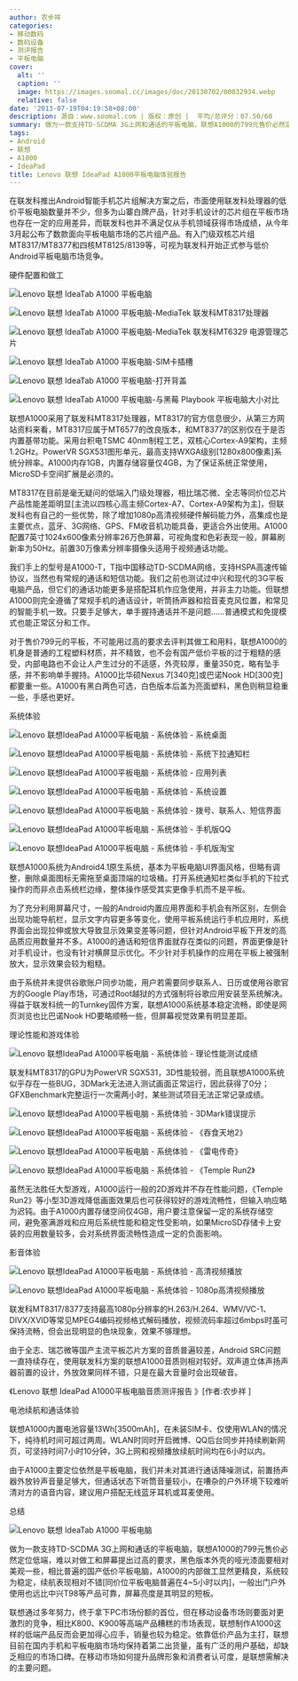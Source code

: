 ```yaml
---
author: 农步祥
categories:
- 移动数码
- 数码设备
- 测评报告
- 平板电脑
cover:
  alt: ''
  caption: ''
  image: https://images.soomal.cc/images/doc/20130702/00032934.webp
  relative: false
date: '2013-07-19T04:19:58+08:00'
description: 源自：www.soomal.com | 版权：原创 |  平均/总评分：07.50/60
summary: 做为一款支持TD-SCDMA 3G上网和通话的平板电脑，联想A1000的799元售价必然定位低端，相比普遍的国产低价平板电脑，内部做工显然更精良，系统较为稳定，续航表现相对不错，屏幕亮度是其明显的短板。
tags:
- Android
- 联想
- A1000
- IdeaPad
title: Lenovo 联想 IdeaPad A1000平板电脑体验报告
---
```


在联发科推出Android智能手机芯片组解决方案之后，市面使用联发科处理器的低价平板电脑数量并不少，但多为山寨白牌产品，针对手机设计的芯片组在平板市场也存在一定的应用差异，而联发科也并不满足仅从手机领域获得市场成绩，从今年3月起公布了数款面向平板电脑市场的芯片组产品。有入门级双核芯片组MT8317/MT8377和四核MT8125/8139等，可视为联发科开始正式参与低价Android平板电脑市场竞争。







硬件配置和做工



![Lenovo 联想 IdeaTab A1000 平板电脑](https://images.soomal.cc/images/doc/20130702/00032908_01.webp)



![Lenovo 联想 IdeaTab A1000 平板电脑-MediaTek 联发科MT8317处理器](https://images.soomal.cc/images/doc/20130702/00032925_01.webp)



![Lenovo 联想 IdeaTab A1000 平板电脑-MediaTek 联发科MT6329 电源管理芯片](https://images.soomal.cc/images/doc/20130702/00032926_01.webp)



![Lenovo 联想 IdeaTab A1000 平板电脑-SIM卡插槽](https://images.soomal.cc/images/doc/20130702/00032913_01.webp)



![Lenovo 联想 IdeaTab A1000 平板电脑-打开背盖](https://images.soomal.cc/images/doc/20130702/00032922_01.webp)



![Lenovo 联想 IdeaTab A1000 平板电脑-与黑莓 Playbook 平板电脑大小对比](https://images.soomal.cc/images/doc/20130702/00032917_01.webp)



联想A1000采用了联发科MT8317处理器，MT8317的官方信息很少，从第三方网站资料来看，MT8317应属于MT6577的改良版本，和MT8377的区别仅在于是否内置基带功能。采用台积电TSMC 40nm制程工艺，双核心Cortex-A9架构，主频1.2GHz。PowerVR SGX531图形单元，最高支持WXGA级别[1280x800像素]系统分辨率。A1000内存1GB，内置存储容量仅4GB，为了保证系统正常使用，MicroSD卡空间扩展是必须的。



MT8317在目前是毫无疑问的低端入门级处理器，相比瑞芯微、全志等同价位芯片产品性能差距明显[主流以四核心高主频Cortex-A7、Cortex-A9架构为主]，但联发科也有自己的一些优势，除了增加1080p高清视频硬件解码能力外，高集成也是主要优点，蓝牙、3G网络、GPS、FM收音机功能具备，更适合外出使用。A1000配置7英寸1024x600像素分辨率26万色屏幕，可视角度和色彩表现一般，屏幕刷新率为50Hz。前置30万像素分辨率摄像头适用于视频通话功能。







我们手上的型号是A1000-T，T指中国移动TD-SCDMA网络，支持HSPA高速传输协议，当然也有常规的通话和短信功能。我们之前也测试过中兴和现代的3G平板电脑产品，但它们的通话功能更多是搭配耳机作应急使用，并非主力功能。但联想A1000则完全遵循了常规手机的通话设计，听筒扬声器和拾音麦克风位置，和常见的智能手机一致。只要手足够大，单手握持通话并不是问题……普通模式和免提模式也能正常区分和工作。



对于售价799元的平板，不可能用过高的要求去评判其做工和用料，联想A1000的机身是普通的工程塑料材质，并不精致，也不会有国产低价平板的过于粗糙的感受，内部电路也不会让人产生过分的不适感，外壳较厚，重量350克，略有坠手感，并不影响单手握持。A1000比华硕Nexus 7[340克]或巴诺Nook HD[300克]都要重一些。A1000有黑白两色可选，白色版本后盖为亮面塑料，黑色则稍显稳重一些，手感也更好。







系统体验



![Lenovo 联想IdeaPad A1000平板电脑 - 系统体验 - 系统桌面](https://images.soomal.cc/images/doc/20130719/00033627_01.webp)



![Lenovo 联想IdeaPad A1000平板电脑 - 系统体验 - 系统下拉通知栏](https://images.soomal.cc/images/doc/20130719/00033628_01.webp)



![Lenovo 联想IdeaPad A1000平板电脑 - 系统体验 - 应用列表](https://images.soomal.cc/images/doc/20130719/00033629_01.webp)



![Lenovo 联想IdeaPad A1000平板电脑 - 系统体验 - 系统设置](https://images.soomal.cc/images/doc/20130719/00033630_01.webp)



![Lenovo 联想IdeaPad A1000平板电脑 - 系统体验 - 拨号、联系人、短信界面](https://images.soomal.cc/images/doc/20130719/00033625.webp)



![Lenovo 联想IdeaPad A1000平板电脑 - 系统体验 - 手机版QQ](https://images.soomal.cc/images/doc/20130719/00033631_01.webp)



![Lenovo 联想IdeaPad A1000平板电脑 - 系统体验 - 手机版淘宝](https://images.soomal.cc/images/doc/20130719/00033632_01.webp)



联想A1000系统为Android4.1原生系统，基本为平板电脑UI界面风格，但略有调整，删除桌面图标无需拖至桌面顶端的垃圾桶。打开系统通知栏类似手机的下拉式操作的而非点击系统栏边缘，整体操作感受其实更像手机而不是平板。



为了充分利用屏幕尺寸，一般的Android内置应用界面和手机会有所区别，左侧会出现功能导航栏，显示文字内容更多等变化，使用平板系统运行手机应用时，系统界面会出现拉伸或放大导致显示效果变差等问题，但针对Android平板下开发的高品质应用数量并不多。A1000的通话和短信界面就存在类似的问题，界面更像是针对手机设计，也没有针对横屏显示优化。不少针对手机操作的应用在平板上被强制放大，显示效果会较为粗糙。



由于系统并未提供谷歌账户同步功能，用户若需要同步联系人、日历或使用谷歌官方的Google Play市场，可通过Root越狱的方式强制将谷歌应用安装至系统解决。得益于联发科统一的Turnkey固件方案，联想A1000系统基本稳定流畅，即使是网页浏览也比巴诺Nook HD要略顺畅一些，但屏幕视觉效果有明显差距。







理论性能和游戏体验



![Lenovo 联想IdeaPad A1000平板电脑 - 系统体验 - 理论性能测试成绩](https://images.soomal.cc/images/doc/20130719/00033626.webp)



联发科MT8317的GPU为PowerVR SGX531，3D性能较弱，而且联想A1000系统似乎存在一些BUG，3DMark无法进入测试画面正常运行，因此获得了0分；GFXBenchmark完整运行一次需两小时，某些测试项目无法正常记录成绩。



![Lenovo 联想IdeaPad A1000平板电脑 - 系统体验 - 3DMark错误提示](https://images.soomal.cc/images/doc/20130719/00033633_01.webp)



![Lenovo 联想IdeaPad A1000平板电脑 - 系统体验 - 《吞食天地2》](https://images.soomal.cc/images/doc/20130719/00033636_01.webp)



![Lenovo 联想IdeaPad A1000平板电脑 - 系统体验 - 《雷电传奇》](https://images.soomal.cc/images/doc/20130719/00033634_01.webp)



![Lenovo 联想IdeaPad A1000平板电脑 - 系统体验 - 《Temple Run2》](https://images.soomal.cc/images/doc/20130719/00033635_01.webp)



虽然无法胜任大型游戏，A1000运行一般的2D游戏并不存在性能问题，《Temple Run2》等小型3D游戏降低画面效果后也可获得较好的游戏流畅性，但输入响应略为迟钝。由于A1000内置存储空间仅4GB，用户要注意保留一定的系统存储空间，避免塞满游戏和应用后系统性能和稳定性受影响，如果MicroSD存储卡上安装的应用数量较多，会对系统界面流畅性造成一定的负面影响。







影音体验



![Lenovo 联想IdeaPad A1000平板电脑 - 系统体验 - 高清视频播放](https://images.soomal.cc/images/doc/20130719/00033637_01.webp)



![Lenovo 联想IdeaPad A1000平板电脑 - 系统体验 - 1080p高清视频播放](https://images.soomal.cc/images/doc/20130719/00033638_01.webp)



联发科MT8317/8377支持最高1080p分辨率的H.263/H.264、WMV/VC-1、DIVX/XVID等常见MPEG4编码视频格式解码播放，视频流码率超过6mbps时虽可保持流畅，但会出现明显的色块现象，效果不够理想。



由于全志、瑞芯微等国产主流平板芯片方案的音质普遍较差，Android SRC问题一直持续存在，使用联发科方案的联想A1000音质则相对较好。双声道立体声扬声器前置的设计，外放效果同样不错，只是在最大音量时会出现破音。



《Lenovo 联想 IdeaPad A1000平板电脑音质测评报告 》[作者:农步祥 ]







电池续航和通话体验



联想A1000内置电池容量13Wh[3500mAh]，在未装SIM卡、仅使用WLAN的情况下，纯待机时间可超过两周。WLAN时同时开启微博、QQ后台同步并持续刷新网页，可坚持时间7小时10分钟，3G上网和视频播放续航时间均在6小时以内。







由于A1000主要定位依然是平板电脑，我们并未对其进行通话降噪测试，前置扬声器外放铃声音量足够大，但通话状态下听筒音量较小，在嘈杂的户外环境下较难听清对方的语音内容，建议用户搭配无线蓝牙耳机或耳麦使用。







总结



![Lenovo 联想 IdeaTab A1000 平板电脑](https://images.soomal.cc/images/doc/20130702/00032921.webp)



做为一款支持TD-SCDMA 3G上网和通话的平板电脑，联想A1000的799元售价必然定位低端，难以对做工和屏幕提出过高的要求，黑色版本外壳的哑光漆面要相对美观一些，相比普遍的国产低价平板电脑，A1000的内部做工显然更精良，系统较为稳定，续航表现相对不错[同价位平板电脑普遍在4~5小时以内]，一般出门户外使用也远比中兴T98等产品可靠，屏幕亮度是其明显的短板。







联想通过多年努力，终于拿下PC市场份额的首位，但在移动设备市场则要面对更激烈的竞争，相比K800、K900等高端产品糟糕的市场表现，联想制作A1000这样的低端产品反而会更加得心应手，销量也较为稳定。依靠低价产品为主打，联想目前在国内手机和平板电脑市场均保持着第二出货量，虽有广泛的用户基础，却缺乏相应的市场口碑。在移动市场如何提升品牌形象和消费者认可度，是联想需解决的主要问题。